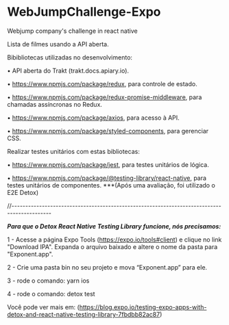 # WebJumpChallenge-Expo
Webjump company's challenge in react native


Lista de filmes usando a API aberta.

Bibibliotecas utilizadas no desenvolvimento:

• API aberta do Trakt (trakt.docs.apiary.io).

• https://www.npmjs.com/package/redux, para controle de estado.

• https://www.npmjs.com/package/redux-promise-middleware, para chamadas assíncronas no Redux.

• https://www.npmjs.com/package/axios, para acesso à API.

• https://www.npmjs.com/package/styled-components, para gerenciar CSS.


Realizar testes unitários com estas bibliotecas:


• https://www.npmjs.com/package/jest, para testes unitários de lógica.

• https://www.npmjs.com/package/@testing-library/react-native, para testes unitários de componentes.
***(Após uma avaliação, foi utilizado o E2E Detox)

//--------------------------------------------------------------------------------------------

***Para que o Detox React Native Testing Library funcione, nós precisamos:***


1 - Acesse a página Expo Tools (https://expo.io/tools#client) e clique no link "Download IPA". Expanda o arquivo baixado e altere o nome da pasta para "Exponent.app".

2 - Crie uma pasta bin no seu projeto e mova “Exponent.app” para ele.

3 - rode o comando: yarn ios

4 - rode o comando: detox test

Você pode ver mais em: (https://blog.expo.io/testing-expo-apps-with-detox-and-react-native-testing-library-7fbdbb82ac87)






